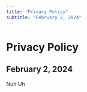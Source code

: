 ```yaml
---
title: "Privacy Policy"
subtitle: "February 2, 2024"
---
```


# Privacy Policy

## February 2, 2024

Nuh Uh
